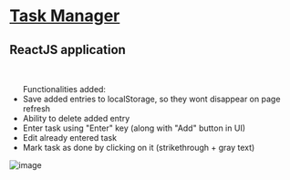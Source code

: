 <h1><a href="https://renx24.github.io/task-manager/">Task Manager</a></h1>

<h2>ReactJS application </h2>
<br />

<ul>Functionalities added:
  <li>Save added entries to localStorage, so they wont disappear on page refresh</li>
  <li>Ability to delete added entry</li>
  <li>Enter task using "Enter" key (along with "Add" button in UI)</li>
  <li>Edit already entered task</li>
  <li>Mark task as done by clicking on it (strikethrough + gray text)</li>
</ul>

![image](https://github.com/user-attachments/assets/144db974-cae2-47ee-9840-4b0a5778311f)
